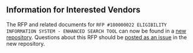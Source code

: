 ## Information for Interested Vendors

The RFP and related documents for `RFP #180000022 ELIGIBILITY INFORMATION SYSTEM - ENHANCED SEARCH TOOL` can now be found in a [new repository](https://github.com/AlaskaDHSS/RFP-Search-Unification). Questions about this RFP should be [posted as an issue](https://github.com/AlaskaDHSS/RFP-Search-Unification/issues) in the new repository.
